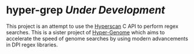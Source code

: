 # hyper-grep _Under Development_

This project is an attempt to use the [Hyperscan](https://intel.github.io/hyperscan/dev-reference/) C API to perform regex searches. 
This is a sister project of [Hyper-Genome](https://github.com/JustinTimperio/hyper-genome) which aims to accelerate the speed of genome searches by using modern advancements in DPI regex libraries.
